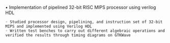 • Implementation of pipelined 32-bit RISC MIPS processor using verilog HDL 

    ◦ Studied processor design, pipelining, and instruction set of 32-bit MIPS and implemented using Verilog HDL
    ◦ Written test benches to carry out different algebraic operations and verified the results through timing diagrams on GTKWave
